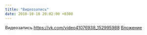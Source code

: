 ```yaml
---
title: "Видеозапись"
date: 2010-10-18 20:02:00 +0300
---
```


Видеозапись
<a class="vk-attach" href="https://vk.com/video41076938_152995988">https://vk.com/video41076938_152995988</a>
<a class="vk-attach" href="https://vk.com/video41076938_152995988">Вложение</a>
